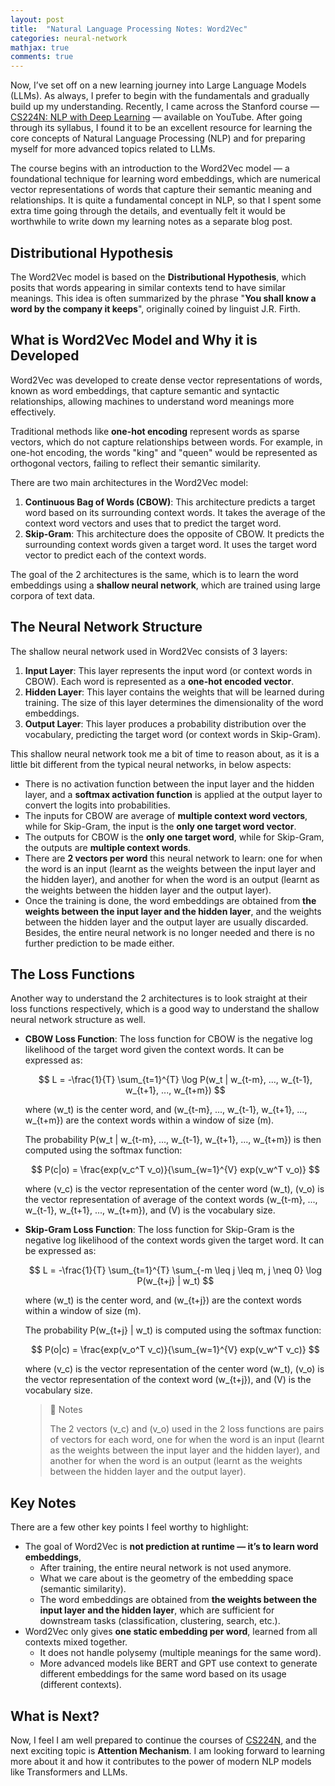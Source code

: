 ```yaml
---
layout: post
title:  "Natural Language Processing Notes: Word2Vec"
categories: neural-network
mathjax: true
comments: true
---
```


Now, I’ve set off on a new learning journey into Large Language Models (LLMs). As always, I prefer to begin with the fundamentals and gradually build up my understanding. Recently, I came across the Stanford course — [CS224N: NLP with Deep Learning](https://www.youtube.com/playlist?list=PLoROMvodv4rOaMFbaqxPDoLWjDaRAdP9D) — available on YouTube. After going through its syllabus, I found it to be an excellent resource for learning the core concepts of Natural Language Processing (NLP) and for preparing myself for more advanced topics related to LLMs.

The course begins with an introduction to the Word2Vec model — a foundational technique for learning word embeddings, which are numerical vector representations of words that capture their semantic meaning and relationships. It is quite a fundamental concept in NLP, so that I spent some extra time going through the details, and eventually felt it would be worthwhile to write down my learning notes as a separate blog post.

## Distributional Hypothesis
The Word2Vec model is based on the **Distributional Hypothesis**, which posits that words appearing in similar contexts tend to have similar meanings. This idea is often summarized by the phrase "**You shall know a word by the company it keeps**", originally coined by linguist J.R. Firth.

## What is Word2Vec Model and Why it is Developed
Word2Vec was developed to create dense vector representations of words, known as word embeddings, that capture semantic and syntactic relationships, allowing machines to understand word meanings more effectively.

Traditional methods like **one-hot encoding** represent words as sparse vectors, which do not capture relationships between words. For example, in one-hot encoding, the words "king" and "queen" would be represented as orthogonal vectors, failing to reflect their semantic similarity.

There are two main architectures in the Word2Vec model:
1. **Continuous Bag of Words (CBOW)**: This architecture predicts a target word based on its surrounding context words. It takes the average of the context word vectors and uses that to predict the target word.
2. **Skip-Gram**: This architecture does the opposite of CBOW. It predicts the surrounding context words given a target word. It uses the target word vector to predict each of the context words.

The goal of the 2 architectures is the same, which is to learn the word embeddings using a **shallow neural network**, which are trained using large corpora of text data.

## The Neural Network Structure
The shallow neural network used in Word2Vec consists of 3 layers:
1. **Input Layer**: This layer represents the input word (or context words in CBOW). Each word is represented as a **one-hot encoded vector**.
2. **Hidden Layer**: This layer contains the weights that will be learned during training. The size of this layer determines the dimensionality of the word embeddings.
3. **Output Layer**: This layer produces a probability distribution over the vocabulary, predicting the target word (or context words in Skip-Gram).

This shallow neural network took me a bit of time to reason about, as it is a little bit different from the typical neural networks, in below aspects:

* There is no activation function between the input layer and the hidden layer, and a **softmax activation function** is applied at the output layer to convert the logits into probabilities.
* The inputs for CBOW are average of **multiple context word vectors**, while for Skip-Gram, the input is the **only one target word vector**.
* The outputs for CBOW is the **only one target word**, while for Skip-Gram, the outputs are **multiple context words**.
* There are **2 vectors per word** this neural network to learn: one for when the word is an input (learnt as the weights between the input layer and the hidden layer), and another for when the word is an output (learnt as the weights between the hidden layer and the output layer).
* Once the training is done, the word embeddings are obtained from **the weights between the input layer and the hidden layer**, and the weights between the hidden layer and the output layer are usually discarded. Besides, the entire neural network is no longer needed and there is no further prediction to be made either.

## The Loss Functions
Another way to understand the 2 architectures is to look straight at their loss functions respectively, which is a good way to understand the shallow neural network structure as well.

* **CBOW Loss Function**: The loss function for CBOW is the negative log likelihood of the target word given the context words. It can be expressed as:

  $$ L = -\frac{1}{T} \sum_{t=1}^{T} \log P(w_t | w_{t-m}, ..., w_{t-1}, w_{t+1}, ..., w_{t+m}) $$

  where (w_t) is the center word, and (w_{t-m}, ..., w_{t-1}, w_{t+1}, ..., w_{t+m}) are the context words within a window of size (m).

  The probability P(w_t \| w_{t-m}, ..., w_{t-1}, w_{t+1}, ..., w_{t+m}) is then computed using the softmax function:

  $$ P(c|o) = \frac{exp(v_c^T v_o)}{\sum_{w=1}^{V} exp(v_w^T v_o)} $$

  where (v_c) is the vector representation of the center word (w_t), (v_o) is the vector representation of average of the context words (w_{t-m}, ..., w_{t-1}, w_{t+1}, ..., w_{t+m}), and (V) is the vocabulary size.

* **Skip-Gram Loss Function**: The loss function for Skip-Gram is the negative log likelihood of the context words given the target word. It can be expressed as:

  $$ L = -\frac{1}{T} \sum_{t=1}^{T} \sum_{-m \leq j \leq m, j \neq 0} \log P(w_{t+j} | w_t) $$

  where (w_t) is the center word, and (w_{t+j}) are the context words within a window of size (m).

  The probability P(w_{t+j} \| w_t) is computed using the softmax function:

  $$ P(o|c) = \frac{exp(v_o^T v_c)}{\sum_{w=1}^{V} exp(v_w^T v_c)} $$
  
  where (v_c) is the vector representation of the center word (w_t), (v_o) is the vector representation of the context word (w_{t+j}), and (V) is the vocabulary size.

  > 📝 Notes
  >
  > The 2 vectors (v_c) and (v_o) used in the 2 loss functions are pairs of vectors for each word, one for when the word is an input (learnt as the weights between the input layer and the hidden layer), and another for when the word is an output (learnt as the weights between the hidden layer and the output layer).

## Key Notes
There are a few other key points I feel worthy to highlight:
* The goal of Word2Vec is **not prediction at runtime — it’s to learn word embeddings**,
  * After training, the entire neural network is not used anymore.
  * What we care about is the geometry of the embedding space (semantic similarity).
  * The word embeddings are obtained from **the weights between the input layer and the hidden layer**, which are sufficient for downstream tasks (classification, clustering, search, etc.).
* Word2Vec only gives **one static embedding per word**, learned from all contexts mixed together.
  * It does not handle polysemy (multiple meanings for the same word).
  * More advanced models like BERT and GPT use context to generate different embeddings for the same word based on its usage (different contexts).

## What is Next?
Now, I feel I am well prepared to continue the courses of [CS224N](https://www.youtube.com/playlist?list=PLoROMvodv4rOaMFbaqxPDoLWjDaRAdP9D), and the next exciting topic is **Attention Mechanism**. I am looking forward to learning more about it and how it contributes to the power of modern NLP models like Transformers and LLMs.
